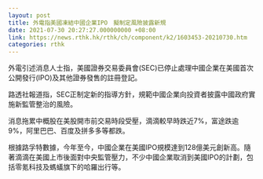 ```yaml
---
layout: post
title: 外電指美國凍結中國企業IPO　擬制定風險披露新規
date: 2021-07-30 20:27:27.000000000 +08:00
link: https://news.rthk.hk/rthk/ch/component/k2/1603453-20210730.htm
categories: rthk
---
```


外電引述消息人士指，美國證券交易委員會(SEC)已停止處理中國企業在美國首次公開發行(IPO)及其他證券發售的註冊登記。

路透社報道指，SEC正制定新的指導方針，規範中國企業向投資者披露中國政府實施新監管整治的風險。

消息拖累中概股在美股開市前交易時段受壓，滴滴較早時跌近7%，富途跌逾9%，阿里巴巴、百度及拼多多等都跌。

根據路孚特數據，今年至今，中國企業在美國IPO規模達到128億美元創新高。隨著滴滴在美國上市後面對中央監管壓力，不少中國企業取消到美國IPO的計劃，包括零氪科技及螞蟻旗下的哈羅出行等。
